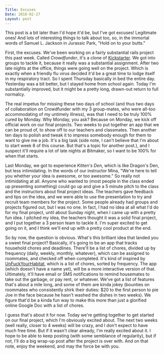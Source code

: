 ```yaml
---
Title: Excuses
Date: 2016-02-27
Layout: post
---
```


This post is a bit later than I'd hope it'd be, but I've got excuses! Legitimate ones! And lots of interesting things to talk about too, so, in the immortal words of Samuel L. Jackson in Jurassic Park, "Hold on to your butts."

First, the excuses. We've been working on a fairly substantial rails project this past week. Called *Crowdfunder*, it's a clone of [Kickstarter](http://kickstarter.com). We got into groups to tackle it, because it really was a substantial assignment. After two late nights at the office, things were going well on the project. Which is exactly when a friendly flu virus decided it'd be a great time to lodge itself in my respiratory tract. So I spent Thursday basically in bed the entire day. Yesterday was a bit better, but I stayed home from school again. Today I'm substantially improved, but it might be a pretty long, drawn-out return to full normalcy.

The real impetus for missing these two days of school (and thus two days of collaboration on Crowdfunder with my 3 group-mates, who were all-too accommodating of my untimely illness), was that I need to be truly 100% cured by Monday. Why Monday, you ask? Because on Monday, we kick off official work on our final projects. Two weeks to put together an app that we can be proud of, to show off to our teachers and classmates. Then another ten days to polish and tweak it to impress somebody enough for them to want to give me a job. It's a big task (side note, I can't believe that I'm about to start week 8 of this course. But that's a topic for another post.), and I suspect it'll require a lot of late nights at Bitmaker, so I want to be 100% for when that starts.

Last Monday, we got to experience *Kitten's Den*, which is like Dragon's Den, but less intimidating. In the words of our instructor Mina, "We're here to tell you whether your idea is awesome, or too awesome." So really not intimidating at all. Anyone who wanted to (most people in the class ended up presenting something) could go up and give a 5 minute pitch to the class and the instructors about final project ideas. The teachers gave feedback and tips on the idea, and we were able to use the presentation to try and recruit team members for the project. Some people already had groups and projects figured out, but I was no one. In fact, I had no idea at all what I'd do for my final project, until about Sunday night, when I came up with a pretty fun idea. I pitched my idea, the teachers thought it was a solid final project, and I put together a 3 person team to tackle it. I'm super excited to get going on it, and I think we'll end up with a pretty cool product at the end.

So by now, the question is obvious. What's this brilliant idea that landed you a sweet final project? Basically, it's going to be an app that tracks household chores and deadlines. There'll be a list of chores, divided up by frequency (daily, weekly, monthly, whatever), which can be assigned to roommates, and checked off when completed. It's kind of inspired by [UnFuckYourHabitat](http://unfuckyourhabitat.com), which is a list of chores, sorted by frequency. The app (which doesn't have a name yet), will be a more interactive version of that. Ultimately, it'll have email or SMS notifications to remind housemates to take out the garbage, or pay rent, or whatever. We've got a list of features that's about a mile long, and some of them are kinda jokey (bounties on roommates who consistently shirk their duties: $20 to the first person to pie Joe in the face because he hasn't washed the dishes in two weeks). We figure that'd be a kinda fun way to make this more than just a glorified online Google Doc with a list of chores.

I guess that's about it for now. Today we're getting together to get started on our final project, which I'm obviously excited about. The next two weeks (well really, closer to 4 weeks) will be crazy, and I don't expect to have much free time. But if it wasn't clear already, I'm really excited about it. I hope to be able to keep posting (with some semblance of regularity), but if not, I'll do a big wrap-up post after the project is over with. And on that note, enjoy the weekend, and may the force be with you.
